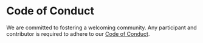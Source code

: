 # Code of Conduct

We are committed to fostering a welcoming community. Any participant and
contributor is required to adhere to our [Code of
Conduct](http://etsy.github.io/codeofconduct.html).
